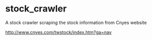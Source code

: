 # stock_crawler
A stock crawler scraping the stock information from Cnyes website

http://www.cnyes.com/twstock/index.htm?ga=nav
